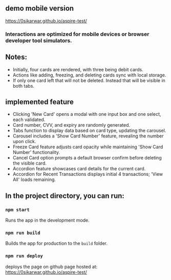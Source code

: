 ## demo mobile version

https://0sikarwar.github.io/aspire-test/

### Interactions are optimized for mobile devices or browser developer tool simulators.

## Notes:

- Initially, four cards are rendered, with three being debit cards.
- Actions like adding, freezing, and deleting cards sync with local storage.
- If only one card left that will not be deleted. Instead that will be visible in both tabs.

## implemented feature

- Clicking 'New Card' opens a modal with one input box and one select, each validated.
- Card number, CVV, and expiry are randomly generated.
- Tabs function to display data based on card type, updating the carousel.
- Carousel includes a 'Show Card Number' feature, revealing the number upon click.
- Freeze Card feature adjusts card opacity while maintaining 'Show Card Number' functionality.
- Cancel Card option prompts a default browser confirm before deleting the visible card.
- Accordion feature showcases card details for the current card.
- Accordion for Recent Transactions displays initial 4 transactions; 'View All' loads remaining.

## In the project directory, you can run:

### `npm start`

Runs the app in the development mode.

### `npm run build`

Builds the app for production to the `build` folder.

### `npm run deploy`

deploys the page on github page hosted at:
https://0sikarwar.github.io/aspire-test/
